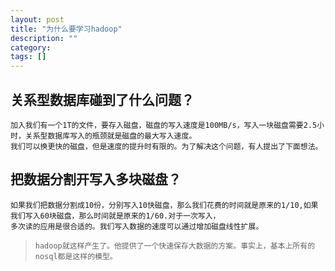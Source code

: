 ```yaml
---
layout: post
title: "为什么要学习hadoop"
description: ""
category: 
tags: []
---
```


## 关系型数据库碰到了什么问题？

    加入我们有一个1T的文件，要存入磁盘，磁盘的写入速度是100MB/s，写入一块磁盘需要2.5小时，关系型数据库写入的瓶颈就是磁盘的最大写入速度。
    我们可以换更快的磁盘，但是速度的提升时有限的。为了解决这个问题，有人提出了下面想法。
## 把数据分割开写入多块磁盘？
    如果我们把数据分割成10份，分别写入10快磁盘，那么我们花费的时间就是原来的1/10,如果我们写入60块磁盘，那么时间就是原来的1/60.对于一次写入，
    多次读的应用是很合适的。我们写入数据的速度可以通过增加磁盘线性扩展。
>   `hadoop就这样产生了。他提供了一个快速保存大数据的方案。事实上，基本上所有的nosql都是这样的模型。`



